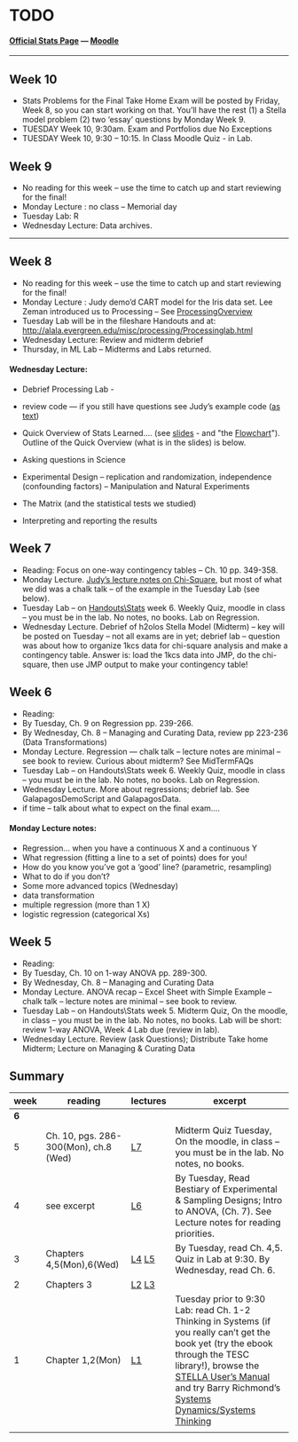 TODO
====
#### [Official Stats Page][stats-page] —  [Moodle][cpat-moodle]

***

## Week 10
* Stats Problems for the Final Take Home Exam will be posted by Friday, Week 8, so you can start working on that.  You’ll have the rest (1) a Stella model problem (2) two ‘essay’ questions by Monday Week 9.
* TUESDAY Week 10, 9:30am.  Exam and Portfolios due   No Exceptions
* TUESDAY Week 10, 9:30 – 10:15.  In Class Moodle Quiz -  in Lab.

## Week 9
* No reading for this week – use the time to catch up and start reviewing for the final!
* Monday Lecture :  no class – Memorial day
* Tuesday Lab: R
* Wednesday Lecture:  Data archives.

***

## Week 8
* No reading for this week – use the time to catch up and start reviewing for the final!
* Monday Lecture :  Judy demo’d CART model for the Iris data set.  Lee Zeman introduced us to Processing – See [ProcessingOverview](http://alala.evergreen.edu/misc/processing/ProcessingOverview.pdf)
* Tuesday Lab will be in the fileshare Handouts and at:  http://alala.evergreen.edu/misc/processing/Processinglab.html
* Wednesday Lecture:  Review and midterm debrief
* Thursday, in ML Lab – Midterms and Labs returned.

#### Wednesday Lecture:

* Debrief Processing Lab -
 * review code — if you still have questions see Judy’s example code ([as text](http://blogs.evergreen.edu/cpat/files/2013/05/MyTreeExperiment.txt))

* Quick Overview of Stats Learned….  (see [slides](http://blogs.evergreen.edu/cpat/files/2013/05/StatsReview.pdf) -  and  "the [Flowchart](http://blogs.evergreen.edu/cpat/files/2013/05/statistical_test_flowchart_2013.pdf)").  Outline of the Quick Overview (what is in the slides) is below.
 * Asking questions in Science
 * Experimental Design – replication and randomization, independence (confounding factors) – Manipulation and Natural Experiments
 * The Matrix (and the statistical tests we studied)
 * Interpreting and reporting the results


## Week 7
* Reading: Focus on one-way contingency tables – Ch. 10 pp. 349-358.
* Monday Lecture. [Judy’s lecture notes on Chi-Square](http://blogs.evergreen.edu/cpat/files/2013/05/chi-squareNotes.docx), but most of what we did was a chalk talk – of the example in the Tuesday Lab (see below).
* Tuesday Lab – on [Handouts\Stats](https://myfiles.evergreen.edu/academics/programs/cpt/Handouts/Stats/) week 6.   Weekly Quiz, moodle in class – you must be in the lab.  No notes, no books.  Lab on Regression.
* Wednesday Lecture.  Debrief of h2olos Stella Model (Midterm) – key will be posted on Tuesday – not all exams are in yet; debrief lab – question was about how to organize 1kcs data for chi-square analysis and make a contingency table.  Answer is:  load the 1kcs data into JMP, do the chi-square, then use JMP output to make your contingency table!


## Week 6
* Reading:
 * By Tuesday, Ch. 9 on Regression pp. 239-266.
 * By Wednesday, Ch. 8 – Managing and Curating Data, review pp 223-236 (Data Transformations)
* Monday Lecture.  Regression — chalk talk – lecture notes are minimal – see book to review.  Curious about midterm?  See MidTermFAQs
* Tuesday Lab – on Handouts\Stats week 6.   Weekly Quiz, moodle in class – you must be in the lab.  No notes, no books.  Lab on Regression.
* Wednesday Lecture.  More about regressions; debrief lab.  See GalapagosDemoScript and GalapagosData.
 * if time – talk about what to expect on the final exam….

#### Monday Lecture notes:

* Regression...  when you have a continuous X and a continuous Y
 * What regression (fitting a line to a set of points) does for you!
 * How do you know you’ve got a ‘good’ line?  (parametric, resampling)
 * What to do if you don’t?
* Some more advanced topics (Wednesday)
 * data transformation
 * multiple regression (more than 1 X)
 * logistic regression (categorical Xs)

## Week 5
* Reading:
 * By Tuesday, Ch. 10 on 1-way ANOVA pp. 289-300.
 * By Wednesday, Ch. 8 – Managing and Curating Data
* Monday Lecture.  ANOVA recap – Excel Sheet with Simple Example – chalk talk – lecture notes are minimal – see book to review.
* Tuesday Lab – on Handouts\Stats week 5.   Midterm Quiz, On the moodle, in class – you must be in the lab.  No notes, no books.  Lab will be short:  review 1-way ANOVA, Week 4 Lab due (review in lab).
* Wednesday Lecture.  Review (ask Questions); Distribute Take home Midterm; Lecture on Managing & Curating Data

## Summary
| week | reading                 | lectures                | excerpt
|------|-------------------------|-------------------------|---------------------------------|
| **6**|
| 5    |Ch. 10, pgs. 286-300(Mon), ch.8 (Wed) |[L7][st-l7] | Midterm Quiz Tuesday, On the moodle, in class – you must be in the lab.  No notes, no books.
| 4    |see excerpt              |[L6][st-l6]              | By Tuesday, Read Bestiary of Experimental & Sampling Designs; Intro to ANOVA, (Ch. 7).  See Lecture notes for reading priorities.
| 3    |Chapters 4,5(Mon),6(Wed) |[L4][st-l4] [L5][st-l5]  | By Tuesday, read Ch. 4,5.  Quiz in Lab at 9:30.  By Wednesday, read Ch. 6.
| 2    |Chapters 3               |[L2][st-l2] [L3][st-l3]  | 
| 1    |Chapter 1,2(Mon)         |[L1][st-l1]              | Tuesday prior to 9:30 Lab:  read Ch. 1-2 Thinking in Systems (if you really can’t get the book yet (try the ebook through the TESC library!), browse the [STELLA User’s Manual][manstella] and try Barry Richmond’s [Systems Dynamics/Systems Thinking][richmond-sdst]
|      |                         |                         |

<!--- Link Directory -->
[cpat-blog]: http://blogs.evergreen.edu/cpat
[cpat-moodle]: https://moodle.evergreen.edu/course/view.php?id=3105
[stats-page]: http://blogs.evergreen.edu/cpat/stats-2/
[manstella]: http://biology.kenyon.edu/courses/ENVS%20112/ENVS%20Images/STELLA%206.0.pdf
[richmond-sdst]: http://www.iseesystems.com/resources/Articles/SDSTletsjustgetonwithit.pdf

<!--- Lectures -->
  [st-l1]: http://blogs.evergreen.edu/cpat/files/2013/04/Wk1-judyScientificModels.pdf
  [st-l2]: http://blogs.evergreen.edu/cpat/files/2013/04/Week_2_Monday.pdf
  [st-l3]: http://blogs.evergreen.edu/cpat/files/2013/04/Week_2_Wed.pdf
  [st-l4]: http://blogs.evergreen.edu/cpat/files/2013/04/LectureWeek3Monday.pdf
  [st-l5]: http://blogs.evergreen.edu/cpat/files/2013/04/LectureWeek3Wednesday.pdf
  [st-l6]: http://blogs.evergreen.edu/cpat/files/2013/04/statsLectureWeek4MondayDRAFT1.docx
  [st-l7]: http://blogs.evergreen.edu/cpat/files/2013/04/statsLectureWeek5MondayDRAFT1.docx

  

  


